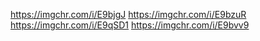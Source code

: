 https://imgchr.com/i/E9bjgJ
https://imgchr.com/i/E9bzuR
https://imgchr.com/i/E9qSD1
https://imgchr.com/i/E9bvv9
